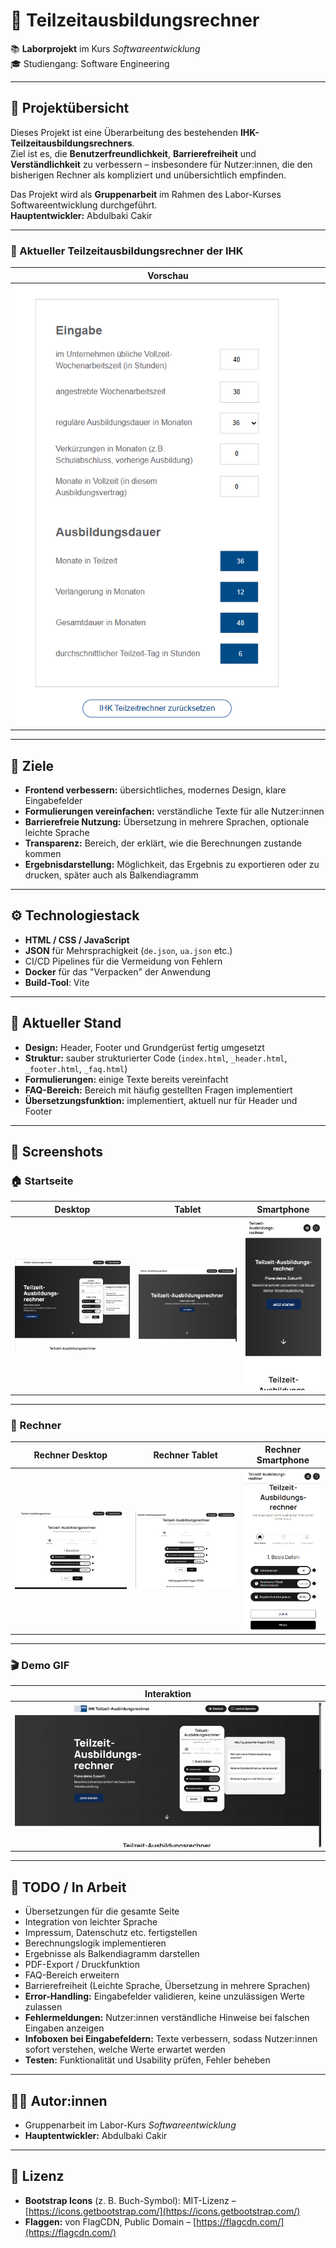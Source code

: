 # 🧮 Teilzeitausbildungsrechner

📚 **Laborprojekt** im Kurs *Softwareentwicklung*  
🎓 Studiengang: Software Engineering  

---

## 📘 Projektübersicht

Dieses Projekt ist eine Überarbeitung des bestehenden **IHK-Teilzeitausbildungsrechners**.  
Ziel ist es, die **Benutzerfreundlichkeit**, **Barrierefreiheit** und **Verständlichkeit** zu verbessern – insbesondere für Nutzer:innen, die den bisherigen Rechner als kompliziert und unübersichtlich empfinden.

Das Projekt wird als **Gruppenarbeit** im Rahmen des Labor-Kurses Softwareentwicklung durchgeführt.  
**Hauptentwickler:** Abdulbaki Cakir

---

### 🧩 Aktueller Teilzeitausbildungsrechner der IHK

| Vorschau |
|----------|
| ![Alter Teilzeitausbildungsrechner](assets/rechner_alt.png) |

---

## 🎯 Ziele

- **Frontend verbessern:** übersichtliches, modernes Design, klare Eingabefelder  
- **Formulierungen vereinfachen:** verständliche Texte für alle Nutzer:innen  
- **Barrierefreie Nutzung:** Übersetzung in mehrere Sprachen, optionale leichte Sprache  
- **Transparenz:** Bereich, der erklärt, wie die Berechnungen zustande kommen  
- **Ergebnisdarstellung:** Möglichkeit, das Ergebnis zu exportieren oder zu drucken, später auch als Balkendiagramm  

---

## ⚙️ Technologiestack

- **HTML / CSS / JavaScript**  
- **JSON** für Mehrsprachigkeit (`de.json`, `ua.json` etc.)
- CI/CD Pipelines für die Vermeidung von Fehlern
- **Docker** für das "Verpacken" der Anwendung
- **Build-Tool**: Vite 

---

## 🚧 Aktueller Stand

- **Design:** Header, Footer und Grundgerüst fertig umgesetzt  
- **Struktur:** sauber strukturierter Code (`index.html`, `_header.html`, `_footer.html`, `_faq.html`)  
- **Formulierungen:** einige Texte bereits vereinfacht  
- **FAQ-Bereich:** Bereich mit häufig gestellten Fragen implementiert  
- **Übersetzungsfunktion:** implementiert, aktuell nur für Header und Footer  

---

## 📸 Screenshots

### 🏠 Startseite

| Desktop | Tablet | Smartphone |
|----------|---------|------------|
| ![Desktop](assets/start_desktop.png) | ![Tablet](assets/start_tablet.png) | ![Smartphone](assets/start_smartphone.png) |

---

### 🧮 Rechner

| Rechner Desktop | Rechner Tablet | Rechner Smartphone |
|-----------------|----------------|--------------------|
| ![Rechner Desktop](assets/rechner_desktop.png) | ![Rechner Tablet](assets/rechner_tablet.png) | ![Rechner Smartphone](assets/rechner_smartphone.png) |

---

### 🎬 Demo GIF

| Interaktion |
|--------------|
| ![Demo GIF](assets/demo.gif) |

---

## 🧱 TODO / In Arbeit

- Übersetzungen für die gesamte Seite  
- Integration von leichter Sprache  
- Impressum, Datenschutz etc. fertigstellen  
- Berechnungslogik implementieren  
- Ergebnisse als Balkendiagramm darstellen  
- PDF-Export / Druckfunktion  
- FAQ-Bereich erweitern  
- Barrierefreiheit (Leichte Sprache, Übersetzung in mehrere Sprachen)  
- **Error-Handling:** Eingabefelder validieren, keine unzulässigen Werte zulassen  
- **Fehlermeldungen:** Nutzer:innen verständliche Hinweise bei falschen Eingaben anzeigen  
- **Infoboxen bei Eingabefeldern:** Texte verbessern, sodass Nutzer:innen sofort verstehen, welche Werte erwartet werden  
- **Testen:** Funktionalität und Usability prüfen, Fehler beheben  

---

## 👨‍💻 Autor:innen

- Gruppenarbeit im Labor-Kurs *Softwareentwicklung*  
- **Hauptentwickler:** Abdulbaki Cakir  

---

## 📜 Lizenz

- **Bootstrap Icons** (z. B. Buch-Symbol): MIT-Lizenz – [https://icons.getbootstrap.com/](https://icons.getbootstrap.com/)  
- **Flaggen:** von FlagCDN, Public Domain – [https://flagcdn.com/](https://flagcdn.com/)  
